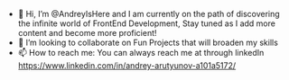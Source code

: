 - 👋 Hi, I’m @AndreyIsHere and I am currently on the path of discovering the infinite world of FrontEnd Development, Stay tuned as I add more content and become more proficient!
- 💞️ I’m looking to collaborate on Fun Projects that will broaden my skills
- 📫 How to reach me: You can always reach me at through linkedIn https://www.linkedin.com/in/andrey-arutyunov-a101a5172/

<!---
AndreyIsHere/AndreyIsHere is a ✨ special ✨ repository because its `README.md` (this file) appears on your GitHub profile.
You can click the Preview link to take a look at your changes.
--->
